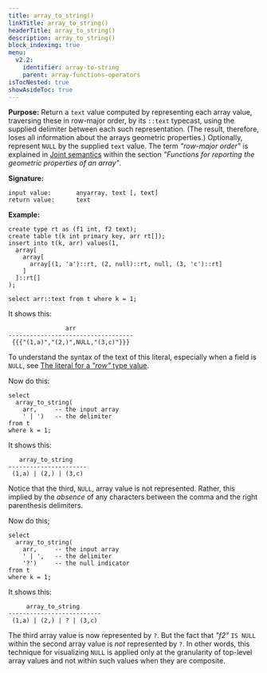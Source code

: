 ```yaml
---
title: array_to_string()
linkTitle: array_to_string()
headerTitle: array_to_string()
description: array_to_string()
block_indexing: true
menu:
  v2.2:
    identifier: array-to-string
    parent: array-functions-operators
isTocNested: true
showAsideToc: true
---
```


**Purpose:** Return a `text` value computed by representing each array value, traversing these in row-major order, by its `::text` typecast, using the supplied delimiter between each such representation. (The result, therefore, loses all information about the arrays geometric properties.) Optionally, represent `NULL` by the supplied `text` value. The term _"row-major order"_ is explained in [Joint semantics](../properties/#joint-semantics) within the section _"Functions for reporting the geometric properties of an array"_.

**Signature:**
```
input value:       anyarray, text [, text]
return value:      text
```

**Example:**
```plpgsql
create type rt as (f1 int, f2 text);
create table t(k int primary key, arr rt[]);
insert into t(k, arr) values(1,
  array[
    array[
      array[(1, 'a')::rt, (2, null)::rt, null, (3, 'c')::rt]
    ]
  ]::rt[]
);

select arr::text from t where k = 1;
```
It shows this:
```
                arr                
-----------------------------------
 {{{"(1,a)","(2,)",NULL,"(3,c)"}}}
```
To understand the syntax of the text of this literal, especially when a field is `NULL`, see  [The literal for a _"row"_ type value](../../literals/row/).

Now do this:
```plpgsql
select
  array_to_string(
    arr,     -- the input array
    ' | ')   -- the delimiter
from t
where k = 1;
```
It shows this:
```
   array_to_string    
----------------------
 (1,a) | (2,) | (3,c)
```
Notice that the third, `NULL`, array value is not represented. Rather, this implied by the _absence_ of any characters between the comma and the right parenthesis delimiters.

Now do this;
```plpgsql
select
  array_to_string(
    arr,     -- the input array
    ' | ',   -- the delimiter
    '?')     -- the null indicator
from t
where k = 1;
```
It shows this:
```
     array_to_string      
--------------------------
 (1,a) | (2,) | ? | (3,c)
```

The third array value is now represented by `?`. But the fact that _"f2"_ `IS NULL` within the second array value is _not_ represented by `?`. In other words, this technique for visualizing `NULL` is applied only at the granularity of top-level array values and not within such values when they are composite.
